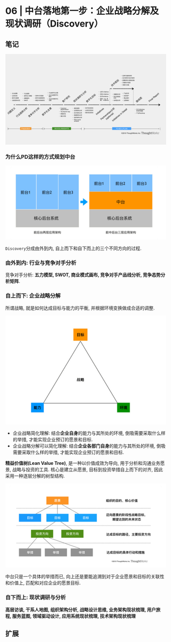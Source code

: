 # 06 | 中台落地第一步：企业战略分解及现状调研（Discovery）

## 笔记

![](./img/06_01.jpeg)

### 为什么PD这样的方式规划中台

![](./img/06_02.png)

`Discovery`分成由外到内, 自上而下和自下而上的三个不同方向的过程.

### 由外到内: 行业与竞争对手分析

竞争对手分析: **五力模型, SWOT, 商业模式画布, 竞争对手产品线分析, 竞争态势分析矩阵**.

### 自上而下: 企业战略分解

所谓战略, 就是如何达成目标与能力的平衡, 并根据环境变换做成合适的调整.

![](./img/06_03.png)

* 企业战略简化理解: 结合**企业自身**的能力与其所处的环境, 倒吸需要采取什么样的举措, 才能实现企业预订的愿景和目标.
* 企业战略分解可以简化理解: 结合**企业各部门自身**的能力与其所处的环境, 倒吸需要采取什么样的举措, 才能实现企业预订的愿景和目标.

**精益价值树(Lean Value Tree)**, 是一种以价值成效为导向, 用于分析和沟通业务愿景, 战略与投资的工具. 核心是建立从愿景, 目标到投资举措自上而下的对齐, 因此采用一种逐层分解的树型结构.

![](./img/06_04.png)

中台只是一个具体的举措而已, 向上还是要能追溯到对于企业愿景和目标的关联性和价值上, 匹配和对应企业的愿景目标.

### 自下而上: 现状调研与分析

**高层访谈, 干系人地图, 组织架构分析, 战略设计思维, 业务架构现状梳理, 用户旅程, 服务蓝图, 领域驱动设计, 应用系统现状梳理, 技术架构现状梳理**



## 扩展
